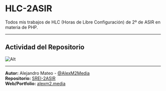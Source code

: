 # HLC-2ASIR
Todos mis trabajos de HLC (Horas de Libre Configuración) de 2º de ASIR en materia de PHP.

---
## Actividad del Repositorio
![Alt](https://repobeats.axiom.co/api/embed/5b7e4f3754f38bc696f39044efdf711e40c57eef.svg "Repobeats analytics image")

---
**Autor:** Alejandro Mateo - [@AlexM2Media](https://github.com/AlexM2Media)  
**Repositorio:** [SREI-2ASIR](https://github.com/AlexM2Media/SREI-2ASIR)  
**Web/Portfolio:** [alexm2.media](https://alexm2.media)
